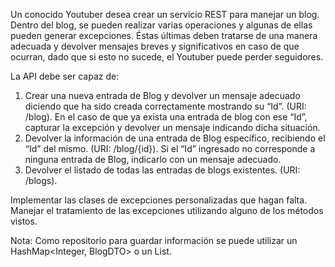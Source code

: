 Un conocido Youtuber desea crear un servicio REST para manejar un blog. Dentro del blog, se pueden realizar varias operaciones y algunas de ellas pueden generar excepciones. Éstas últimas deben tratarse de una manera adecuada y devolver mensajes breves y significativos en caso de que ocurran, dado que si esto no sucede, el Youtuber puede perder seguidores. 

La API debe ser capaz de:
1. Crear una nueva entrada de Blog y devolver un mensaje adecuado diciendo que ha sido creada correctamente 
mostrando su “Id”. (URI: /blog).
En el caso de que ya exista una entrada de blog con ese “Id”, capturar la excepción y devolver un mensaje 
   indicando dicha situación. 
2. Devolver la información de una entrada de Blog específico, recibiendo el “Id” del mismo. (URI: /blog/{id}).
Si el “Id” ingresado no corresponde a ninguna entrada de Blog, indicarlo con un mensaje adecuado.
3. Devolver el listado de todas las entradas de blogs existentes. (URI: /blogs).

Implementar las clases de excepciones personalizadas que hagan falta.
Manejar el tratamiento de las excepciones utilizando alguno de los métodos vistos.

Nota: Como repositorio para guardar información se puede utilizar un HashMap<Integer, BlogDTO> o un List<BlogDTO>.
